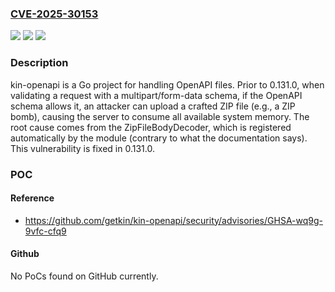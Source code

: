 ### [CVE-2025-30153](https://cve.mitre.org/cgi-bin/cvename.cgi?name=CVE-2025-30153)
![](https://img.shields.io/static/v1?label=Product&message=kin-openapi&color=blue)
![](https://img.shields.io/static/v1?label=Version&message=%3D%20%3C%200.131.0%20&color=brighgreen)
![](https://img.shields.io/static/v1?label=Vulnerability&message=CWE-409%3A%20Improper%20Handling%20of%20Highly%20Compressed%20Data%20(Data%20Amplification)&color=brighgreen)

### Description

kin-openapi is a Go project for handling OpenAPI files. Prior to 0.131.0, when validating a request with a multipart/form-data schema, if the OpenAPI schema allows it, an attacker can upload a crafted ZIP file (e.g., a ZIP bomb), causing the server to consume all available system memory. The root cause comes from the ZipFileBodyDecoder, which is registered automatically by the module (contrary to what the documentation says). This vulnerability is fixed in 0.131.0.

### POC

#### Reference
- https://github.com/getkin/kin-openapi/security/advisories/GHSA-wq9g-9vfc-cfq9

#### Github
No PoCs found on GitHub currently.

